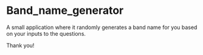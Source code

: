 # Band_name_generator

A small application where it randomly generates a band name for you based on your inputs to the questions.

Thank you!
